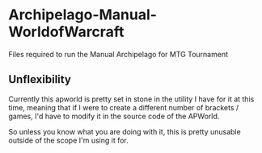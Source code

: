 # Archipelago-Manual-WorldofWarcraft
 Files required to run the Manual Archipelago for MTG Tournament

## Unflexibility
Currently this apworld is pretty set in stone in the utility I have for it at this time, meaning that if I were to create a different number of brackets / games, I'd have to modify it in the source code of the APWorld.

So unless you know what you are doing with it, this is pretty unusable outside of the scope I'm using it for.
